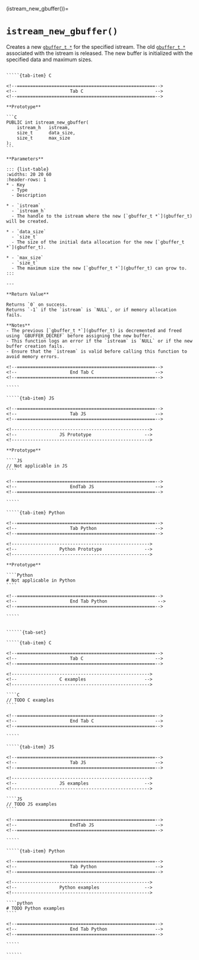 <!-- ============================================================== -->
(istream_new_gbuffer())=
# `istream_new_gbuffer()`
<!-- ============================================================== -->

Creates a new [`gbuffer_t *`](gbuffer_t) for the specified istream. The old [`gbuffer_t *`](gbuffer_t) associated with the istream is released. The new buffer is initialized with the specified data and maximum sizes.

<!------------------------------------------------------------>
<!--                    Prototypes                          -->
<!------------------------------------------------------------>

``````{tab-set}

`````{tab-item} C

<!--====================================================-->
<!--                    Tab C                           -->
<!--====================================================-->

**Prototype**

```C
PUBLIC int istream_new_gbuffer(
    istream_h   istream,
    size_t      data_size,
    size_t      max_size
);
```

**Parameters**

::: {list-table}
:widths: 20 20 60
:header-rows: 1
* - Key
  - Type
  - Description

* - `istream`
  - `istream_h`
  - The handle to the istream where the new [`gbuffer_t *`](gbuffer_t) will be created.

* - `data_size`
  - `size_t`
  - The size of the initial data allocation for the new [`gbuffer_t *`](gbuffer_t).

* - `max_size`
  - `size_t`
  - The maximum size the new [`gbuffer_t *`](gbuffer_t) can grow to.
:::

---

**Return Value**

Returns `0` on success.
Returns `-1` if the `istream` is `NULL`, or if memory allocation fails.

**Notes**
- The previous [`gbuffer_t *`](gbuffer_t) is decremented and freed using `GBUFFER_DECREF` before assigning the new buffer.
- This function logs an error if the `istream` is `NULL` or if the new buffer creation fails.
- Ensure that the `istream` is valid before calling this function to avoid memory errors.

<!--====================================================-->
<!--                    End Tab C                       -->
<!--====================================================-->

`````

`````{tab-item} JS

<!--====================================================-->
<!--                    Tab JS                          -->
<!--====================================================-->

<!---------------------------------------------------->
<!--                JS Prototype                    -->
<!---------------------------------------------------->

**Prototype**

````JS
// Not applicable in JS
````

<!--====================================================-->
<!--                    EndTab JS                       -->
<!--====================================================-->

`````

`````{tab-item} Python

<!--====================================================-->
<!--                    Tab Python                      -->
<!--====================================================-->

<!---------------------------------------------------->
<!--                Python Prototype                -->
<!---------------------------------------------------->

**Prototype**

````Python
# Not applicable in Python
````

<!--====================================================-->
<!--                    End Tab Python                   -->
<!--====================================================-->

`````

``````

<!------------------------------------------------------------>
<!--                    Examples                            -->
<!------------------------------------------------------------>

```````{dropdown} Examples

``````{tab-set}

`````{tab-item} C

<!--====================================================-->
<!--                    Tab C                           -->
<!--====================================================-->

<!---------------------------------------------------->
<!--                C examples                      -->
<!---------------------------------------------------->

````C
// TODO C examples
````

<!--====================================================-->
<!--                    End Tab C                       -->
<!--====================================================-->

`````

`````{tab-item} JS

<!--====================================================-->
<!--                    Tab JS                          -->
<!--====================================================-->

<!---------------------------------------------------->
<!--                JS examples                     -->
<!---------------------------------------------------->

````JS
// TODO JS examples
````

<!--====================================================-->
<!--                    EndTab JS                       -->
<!--====================================================-->

`````

`````{tab-item} Python

<!--====================================================-->
<!--                    Tab Python                      -->
<!--====================================================-->

<!---------------------------------------------------->
<!--                Python examples                 -->
<!---------------------------------------------------->

````python
# TODO Python examples
````

<!--====================================================-->
<!--                    End Tab Python                  -->
<!--====================================================-->

`````

``````

```````
